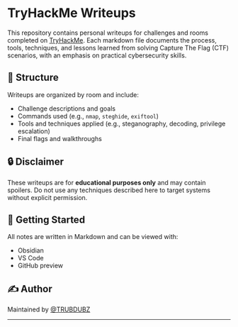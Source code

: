 # TryHackMe Writeups

This repository contains personal writeups for challenges and rooms completed on [TryHackMe](https://tryhackme.com/). Each markdown file documents the process, tools, techniques, and lessons learned from solving Capture The Flag (CTF) scenarios, with an emphasis on practical cybersecurity skills.

## 📁 Structure

Writeups are organized by room and include:

- Challenge descriptions and goals
- Commands used (e.g., `nmap`, `steghide`, `exiftool`)
- Tools and techniques applied (e.g., steganography, decoding, privilege escalation)
- Final flags and walkthroughs

## 🔒 Disclaimer

These writeups are for **educational purposes only** and may contain spoilers. Do not use any techniques described here to target systems without explicit permission.

## 🚀 Getting Started

All notes are written in Markdown and can be viewed with:
- Obsidian
- VS Code
- GitHub preview

## ✍️ Author

Maintained by [@TRUBDUBZ](https://github.com/TRUBDUBZ)

---
